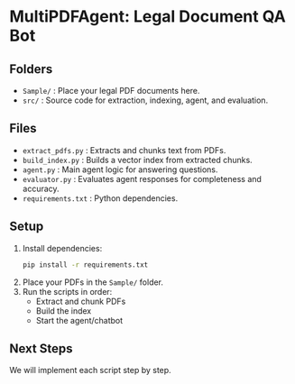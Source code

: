 # MultiPDFAgent: Legal Document QA Bot

## Folders
- `Sample/` : Place your legal PDF documents here.
- `src/` : Source code for extraction, indexing, agent, and evaluation.

## Files
- `extract_pdfs.py` : Extracts and chunks text from PDFs.
- `build_index.py` : Builds a vector index from extracted chunks.
- `agent.py` : Main agent logic for answering questions.
- `evaluator.py` : Evaluates agent responses for completeness and accuracy.
- `requirements.txt` : Python dependencies.

## Setup
1. Install dependencies:
   ```cmd
   pip install -r requirements.txt
   ```
2. Place your PDFs in the `Sample/` folder.
3. Run the scripts in order:
   - Extract and chunk PDFs
   - Build the index
   - Start the agent/chatbot

## Next Steps
We will implement each script step by step.
